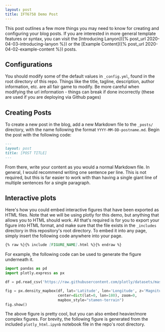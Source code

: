 ```yaml
---
layout: post
title: IFT6758 Demo Post
---
```


This post outlines a few more things you may need to know for creating and configuring your blog posts.
If you are interested in more general template features or syntax, you can visit the [Introducing Lanyon]({% post_url 2020-04-03-introducing-lanyon %}) or the [Example Content]({% post_url 2020-04-02-example-content %}) posts.

## Configurations

You should modify some of the default values in `_config.yml`, found in the root directory of this repo.
Things like the title, tagline, description, author information, etc. are all fair game to modify.
Be more careful when modifying the url information - things can break if done incorrectly (these are used if you are deploying via Github pages)

## Creating Posts

To create a new post in the blog, add a new Markdown file to the `_posts/` directory, with the name following the format `YYYY-MM-DD-postname.md`.
Begin the post with the following code:

```markdown
---
layout: post
title: [POST TITLE]
---
```

From there, write your content as you would a normal Markdown file.
In general, I would recommend writing one sentence per line. 
This is not required, but this is far easier to work with than having a single giant line of multiple sentences for a single paragraph.

## Interactive plots

Here's how you could embed interactive figures that have been exported as HTML files.
Note that we will be using plotly for this demo, but anything that allows you to HTML should work.
All that's required is for you to export your figure into HTML format, and make sure that the file exists in the `_includes` directory in this repository's root directory.
To embed it into any page, simply insert the following code anywhere into your page.

```markdown
{% raw %}{% include [FIGURE_NAME].html %}{% endraw %} 
```

For example, the following code can be used to generate the figure underneath it.

```python
import pandas as pd
import plotly.express as px

df = pd.read_csv('https://raw.githubusercontent.com/plotly/datasets/master/earthquakes-23k.csv')

fig = px.density_mapbox(df, lat='Latitude', lon='Longitude', z='Magnitude', radius=10,
                        center=dict(lat=0, lon=180), zoom=0,
                        mapbox_style="stamen-terrain")
fig.show()


```




The above figure is pretty cool, but you can also embed heavier/more complex figures.
For brevity, the following figure is generated from the included `plotly_html.ipynb` notebook file in the repo's root directory.


